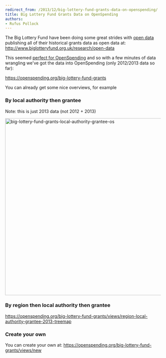 ```yaml
---
redirect_from: /2013/12/big-lottery-fund-grants-data-on-openspending/
title: Big Lottery Fund Grants Data on OpenSpending
authors:
- Rufus Pollock
---
```

The Big Lottery Fund have been doing some great strides with [open data](http://okfn.org/opendata/) publishing all of their historical grants data as open data at: <http://www.biglotteryfund.org.uk/research/open-data>

This seemed [perfect for OpenSpending](https://github.com/openspending/datatoload/issues/29) and so with a few minutes of data wrangling we've got the data into OpenSpending (only 2012/2013 data so far):

<https://openspending.org/big-lottery-fund-grants>

You can already get some nice overviews, for example

### By local authority then grantee

Note: this is just 2013 data (not 2012 + 2013)

<a href="https://openspending.org/big-lottery-fund-grants/views/local-authority-grantee-treemap"><img src="{{ site.baseurl }}/img/blog/2014/07/big-lottery-fund-grants-local-authority-grantee-os.png" alt="big-lottery-fund-grants-local-authority-grantee-os" width="959" height="571" class="alignnone size-full wp-image-1871" /></a>

### By region then local authority then grantee

<https://openspending.org/big-lottery-fund-grants/views/region-local-authority-grantee-2013-treemap>

### Create your own

You can create your own at: <https://openspending.org/big-lottery-fund-grants/views/new>


